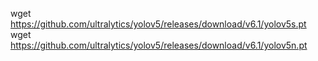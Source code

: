 wget https://github.com/ultralytics/yolov5/releases/download/v6.1/yolov5s.pt
wget https://github.com/ultralytics/yolov5/releases/download/v6.1/yolov5n.pt
